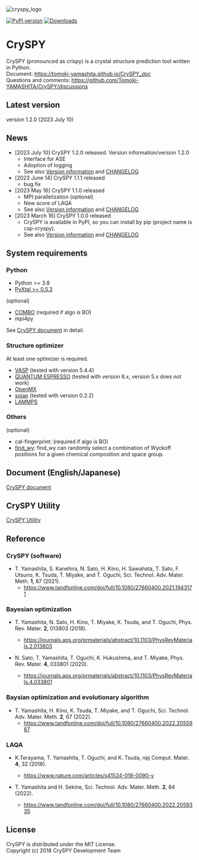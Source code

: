![cryspy_logo](https://github.com/Tomoki-YAMASHITA/CrySPY/blob/master/logo/cryspy_fix-03.png)

[![PyPI version](https://badge.fury.io/py/csp-cryspy.svg)](https://badge.fury.io/py/csp-cryspy)
[![Downloads](https://static.pepy.tech/badge/csp-cryspy)](https://pepy.tech/project/csp-cryspy)

# CrySPY
CrySPY (pronounced as crispy) is a crystal structure prediction tool written in Python.  
Document: https://tomoki-yamashita.github.io/CrySPY_doc  
Questions and comments: https://github.com/Tomoki-YAMASHITA/CrySPY/discussions

## Latest version
version 1.2.0 (2023 July 10)

## News
- [2023 July 10] CrySPY 1.2.0 released. Version information/version 1.2.0
    + Interface for ASE
    + Adoption of logging
    + See also [Version information](https://tomoki-yamashita.github.io/CrySPY_doc/version_info) and [CHANGELOG](./CHANGELOG.md)
- [2023 June 14] CrySPY 1.1.1 released
    + bug fix
- [2023 May 16] CrySPY 1.1.0 released
    + MPI parallelization (optional)
    + New score of LAQA
    + See also [Version information](https://tomoki-yamashita.github.io/CrySPY_doc/version_info) and [CHANGELOG](./CHANGELOG.md)
- [2023 March 16] CrySPY 1.0.0 released
    + CrySPY is available in PyPI, so you can install by pip (project name is csp-cryspy).
    + See also [Version information](https://tomoki-yamashita.github.io/CrySPY_doc/version_info) and [CHANGELOG](./CHANGELOG.md)


## System requirements
### Python
- Python >= 3.8
- [PyXtal >= 0.5.3](https://pyxtal.readthedocs.io/en/latest "PyXtal")

(optional)
- [COMBO](https://github.com/Tomoki-YAMASHITA/combo3 "COMBO") (required if algo is BO)
- mpi4py


See [CrySPY document](https://tomoki-yamashita.github.io/CrySPY_doc/installation/requirements/ "CrySPY document") in detail.

### Structure optimizer
At least one optimizer is required.

- [VASP](https://www.vasp.at "VASP") (tested with version 5.4.4)
- [QUANTUM ESPRESSO](http://www.quantum-espresso.org "Quantum ESPRESSO") (tested with version 6.x, version 5.x does not work)
- [OpenMX](http://www.openmx-square.org "OpenMX")
- [soiap](https://github.com/nbsato/soiap "soiap") (tested with version 0.2.2)
- [LAMMPS](http://lammps.sandia.gov "LAMMPS")

### Others
(optional)
- cal-fingerprint: (required if algo is BO)
- [find_wy](https://github.com/nim-hrkn/find_wy "find_wy"): find_wy can randomly select a combination of Wyckoff positions for a given chemical composition and space group. 

## Document (English/Japanese)
[CrySPY document](https://tomoki-yamashita.github.io/CrySPY_doc "CrySPY documment")

## CrySPY Utility
[CrySPY Utility](https://github.com/Tomoki-YAMASHITA/CrySPY_utility "CrySPY Utility")

## Reference
### CrySPY (software)
* T. Yamashita, S. Kanehira, N. Sato, H. Kino, H. Sawahata, T. Sato, F. Utsuno, K. Tsuda, T. Miyake, and T. Oguchi, Sci. Technol. Adv. Mater. Meth. **1**, 87 (2021).
    - https://www.tandfonline.com/doi/full/10.1080/27660400.2021.1943171


### Bayesian optimization
* T. Yamashita, N. Sato, H. Kino, T. Miyake, K. Tsuda, and T. Oguchi, Phys. Rev. Mater. **2**, 013803 (2018).
    - https://journals.aps.org/prmaterials/abstract/10.1103/PhysRevMaterials.2.013803

* N. Sato, T. Yamashita, T. Oguchi, K. Hukushima, and T. Miyake, Phys. Rev. Mater. **4**, 033801 (2020).
    - https://journals.aps.org/prmaterials/abstract/10.1103/PhysRevMaterials.4.033801

### Baysian optimization and evolutionary algorithm
* T. Yamashita, H. Kino, K. Tsuda, T. Miyake, and T. Oguchi, Sci. Technol. Adv. Mater. Meth. **2**, 67 (2022).
    - https://www.tandfonline.com/doi/full/10.1080/27660400.2022.2055987

### LAQA
* K.Terayama, T. Yamashita, T. Oguchi, and K. Tsuda, npj Comput. Mater. **4**, 32 (2018).
    - https://www.nature.com/articles/s41524-018-0090-y

* T. Yamashita and H. Sekine, Sci. Technol. Adv. Mater. Meth. **2**, 84 (2022).
    - https://www.tandfonline.com/doi/full/10.1080/27660400.2022.2059335


## License
CrySPY is distributed under the MIT License.  
Copyright (c) 2018 CrySPY Development Team
